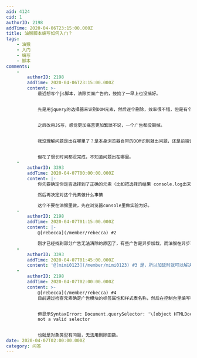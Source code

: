 ```yaml
---
aid: 4124
cid: 1
authorID: 2198
addTime: 2020-04-06T23:15:00.000Z
title: 油猴脚本编写如何入门？
tags:
    - 油猴
    - 入门
    - 编写
    - 脚本
comments:
    -
        authorID: 2198
        addTime: 2020-04-06T23:15:00.000Z
        content: >-
            最近想写个js脚本，清除页面广告的，鼓捣了一早上也没搞好。


            先是用jquery的选择器来识别DOM元素，然后逐个删除，效率很不错，但是有个别元素无论如何都无法删除，不知道是没识别到还是其他什么原因。另外对所有代码均对网站主页无效。


            之后改用JS写，感觉更加痛苦更加繁琐不说，一个广告都没删掉。


            我没理解问题是出在哪里了？是本身浏览器自带的DOM识别就出问题，还是前端设置出问题，按照道理来说这种事应该非常简单，毕竟只涉及前端修改。把DOM元素标记好，直接写程序就完了。


            但花了很长时间都没完成，不知道问题出在哪里。
    -
        authorID: 3393
        addTime: 2020-04-07T00:00:00.000Z
        content: |-
            你先要确定你是否选择到了正确的元素（比如把选择的结果 console.log出来

            然后再决定对这个元素做什么事情

            这个不要在油猴里做，先在浏览器console里做实验为好。
    -
        authorID: 2198
        addTime: 2020-04-07T01:15:00.000Z
        content: |-
            @[rebecca](/member/rebecca) #2

            刚才已经找到部分广告无法清除的原因了，有些广告是异步加载，而油猴在异步事件触发前，就已经运行完了。等于说对触发事件之后的新页面无效。
    -
        authorID: 3393
        addTime: 2020-04-07T01:45:00.000Z
        content: '@[mimi0123](/member/mimi0123) #3 是，所以加延时就可以解决。'
    -
        authorID: 2198
        addTime: 2020-04-07T02:00:00.000Z
        content: >-
            @[rebecca](/member/rebecca) #4
            目前通过检查元素确定广告模块的标签属性和样式表名称，然后在控制台里编写程序，明明通过名称取到合法对象。


            但显示SyntaxError: Document.querySelector: '\[object HTMLDocument\]' is
            not a valid selector


            也就是对象类型有问题，无法用删除函数。
date: 2020-04-07T02:00:00.000Z
category: 问答
---
```



